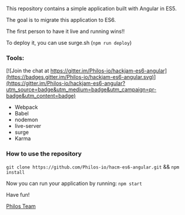 This repository contains a simple application 
built with Angular in ES5.

The goal is to migrate this application to ES6.

The first person to have it live and running wins!!

To deploy it, you can use surge.sh (`npm run deploy`)

### Tools:

[![Join the chat at https://gitter.im/Philos-io/hackjam-es6-angular](https://badges.gitter.im/Philos-io/hackjam-es6-angular.svg)](https://gitter.im/Philos-io/hackjam-es6-angular?utm_source=badge&utm_medium=badge&utm_campaign=pr-badge&utm_content=badge)
* Webpack
* Babel
* nodemon
* live-server
* surge
* Karma


### How to use the repository

`git clone https://github.com/Philos-io/hacm-es6-angular.git` && `npm install`

Now you can run your application by running: `npm start`

Have fun!

[Philos Team](https://www.philos.io)
